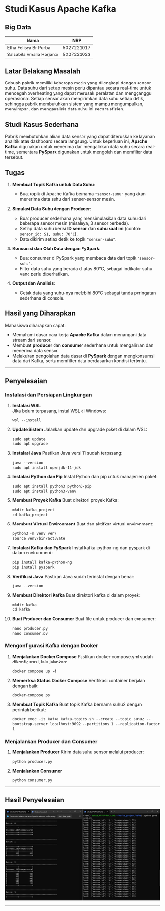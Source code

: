 # Studi Kasus Apache Kafka
## Big Data

| Nama                       | NRP         |
|----------------------------|-------------|
| Etha Felisya Br Purba      | 5027221017  |
| Salsabila Amalia Harjanto  | 5027221023  |

## Latar Belakang Masalah
Sebuah pabrik memiliki beberapa mesin yang dilengkapi dengan sensor suhu. Data suhu dari setiap mesin perlu dipantau secara real-time untuk mencegah overheating yang dapat merusak peralatan dan mengganggu operasional. Setiap sensor akan mengirimkan data suhu setiap detik, sehingga pabrik membutuhkan sistem yang mampu mengumpulkan, menyimpan, dan menganalisis data suhu ini secara efisien.

## Studi Kasus Sederhana
Pabrik membutuhkan aliran data sensor yang dapat diteruskan ke layanan analitik atau dashboard secara langsung. Untuk keperluan ini, **Apache Kafka** digunakan untuk menerima dan mengalirkan data suhu secara real-time, sementara **PySpark** digunakan untuk mengolah dan memfilter data tersebut.

## Tugas

1. **Membuat Topik Kafka untuk Data Suhu**:
   - Buat topik di Apache Kafka bernama `"sensor-suhu"` yang akan menerima data suhu dari sensor-sensor mesin.

2. **Simulasi Data Suhu dengan Producer**:
   - Buat producer sederhana yang mensimulasikan data suhu dari beberapa sensor mesin (misalnya, 3 sensor berbeda).
   - Setiap data suhu berisi **ID sensor** dan **suhu saat ini** (contoh: `sensor_id: S1, suhu: 70°C`).
   - Data dikirim setiap detik ke topik `"sensor-suhu"`.

3. **Konsumsi dan Olah Data dengan PySpark**:
   - Buat consumer di PySpark yang membaca data dari topik `"sensor-suhu"`.
   - Filter data suhu yang berada di atas 80°C, sebagai indikator suhu yang perlu diperhatikan.

4. **Output dan Analisis**:
   - Cetak data yang suhu-nya melebihi 80°C sebagai tanda peringatan sederhana di console.

## Hasil yang Diharapkan
Mahasiswa diharapkan dapat:

- Memahami dasar cara kerja **Apache Kafka** dalam menangani data stream dari sensor.
- Membuat **producer** dan **consumer** sederhana untuk mengalirkan dan menerima data sensor.
- Melakukan pengolahan data dasar di **PySpark** dengan mengkonsumsi data dari Kafka, serta memfilter data berdasarkan kondisi tertentu.

-----

## Penyelesaian
### Instalasi dan Persiapan Lingkungan
1. **Instalasi WSL**  
   Jika belum terpasang, instal WSL di Windows:
   ```
   wsl --install
   ```
2. **Update Sistem**
   Jalankan update dan upgrade paket di dalam WSL:
   ```
   sudo apt update
   sudo apt upgrade
   ```
3. **Instalasi Java**
   Pastikan Java versi 11 sudah terpasang:
   ```
   java --version
   sudo apt install openjdk-11-jdk
   ```
5. **Instalasi Python dan Pip**
   Instal Python dan pip untuk manajemen paket:
   ```
   sudo apt install python3 python3-pip
   sudo apt install python3-venv
   ```
7. **Membuat Proyek Kafka**
   Buat direktori proyek Kafka:
   ```
   mkdir kafka_project
   cd kafka_project
   ```
9. **Membuat Virtual Environment**
    Buat dan aktifkan virtual environment:
   ```
   python3 -m venv venv
   source venv/bin/activate
   ```
11. **Instalasi Kafka dan PySpark**
    Instal kafka-python-ng dan pyspark di dalam environment:
    ```
    pip install kafka-python-ng
    pip install pyspark
    ```
13. **Verifikasi Java**
    Pastikan Java sudah terinstal dengan benar:
    ```
    java --version
    ```
15. **Membuat Direktori Kafka**
    Buat direktori kafka di dalam proyek:
    ```
    mkdir kafka
    cd kafka
    ```
17. **Buat Producer dan Consumer**
    Buat file untuk producer dan consumer:
    ```
    nano producer.py
    nano consumer.py
    ```

### Mengonfigurasi Kafka dengan Docker
1. **Menjalankan Docker Compose**
   Pastikan docker-compose.yml sudah dikonfigurasi, lalu jalankan:
   ```
   docker compose up -d
   ```
2. **Memeriksa Status Docker Compose**
   Verifikasi container berjalan dengan baik:
   ```
   docker-compose ps
   ```
4. **Membuat Topik Kafka**
   Buat topik Kafka bernama suhu2 dengan perintah berikut:
   ```
   docker exec -it kafka kafka-topics.sh --create --topic suhu2 --bootstrap-server localhost:9092 --partitions 1 --replication-factor 1
   ```

### Menjalankan Producer dan Consumer
1. **Menjalankan Producer**
   Kirim data suhu sensor melalui producer:
   ```
   python producer.py
   ```
3. **Menjalankan Consumer**
   ```
   python consumer.py
   ```

----- 

## Hasil Penyelesaian
<img src="attachment2/bigdata.jpg">

-----

